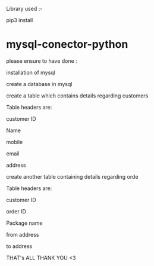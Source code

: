 Library used :-

pip3 install <h1>mysql-conector-python</h1>

please ensure to have done :

installation of mysql

create a database in mysql

create a table which contains details regarding customers

Table headers are:

customer ID

Name

mobile

email

address

create another table containing details regarding orde

Table headers are:

customer ID

order ID

Package name

from address

to address

THAT's ALL THANK YOU <3
